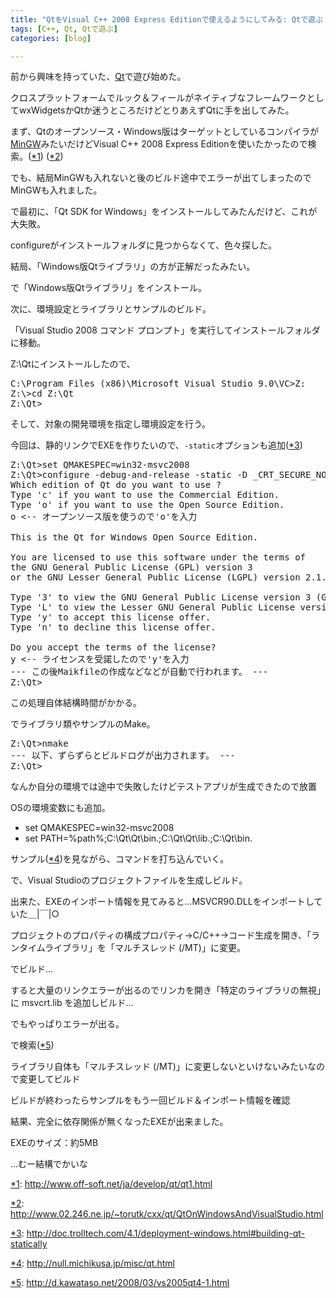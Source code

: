 ```yaml
---
title: "QtをVisual C++ 2008 Express Editionで使えるようにしてみる: Qtで遊ぶ 其の１"
tags: [C++, Qt, Qtで遊ぶ]
categories: [blog]

---
```


前から興味を持っていた、[Qt][1]で遊び始めた。

クロスプラットフォームでルック＆フィールがネイティブなフレームワークとしてwxWidgetsかQtか迷うところだけどとりあえずQtに手を出してみた。

まず、Qtのオープンソース・Windows版はターゲットとしているコンパイラが[MinGW][2]みたいだけどVisual C++ 2008 Express Editionを使いたかったので検索。(<a href="#f1" name ="b1" title="http://www.off-soft.net/ja/develop/qt/qt1.html">*1</a>) (<a href="#f2" name ="b2" title="http://www.02.246.ne.jp/~torutk/cxx/qt/QtOnWindowsAndVisualStudio.html">*2</a>) 

でも、結局MinGWも入れないと後のビルド途中でエラーが出てしまったのでMinGWも入れました。



  


で最初に、「Qt SDK for Windows」をインストールしてみたんだけど、これが大失敗。

configureがインストールフォルダに見つからなくて、色々探した。

結局、「Windows版Qtライブラリ」の方が正解だったみたい。

で「Windows版Qtライブラリ」をインストール。



  


次に、環境設定とライブラリとサンプルのビルド。



  


「Visual Studio 2008 コマンド プロンプト」を実行してインストールフォルダに移動。

Z:\Qtにインストールしたので、

<pre>C:\Program Files (x86)\Microsoft Visual Studio 9.0\VC&gt;Z:
Z:\&gt;cd Z:\Qt
Z:\Qt&gt;
</pre>

そして、対象の開発環境を指定し環境設定を行う。

今回は、静的リンクでEXEを作りたいので、`-static`オプションも追加(<a href="#f3" name ="b3" title="http://doc.trolltech.com/4.1/deployment-windows.html#building-qt-statically">*3</a>) 

<pre>Z:\Qt&gt;set QMAKESPEC=win32-msvc2008
Z:\Qt&gt;configure -debug-and-release -static -D _CRT_SECURE_NO_WARNINGS
Which edition of Qt do you want to use ?
Type 'c' if you want to use the Commercial Edition.
Type 'o' if you want to use the Open Source Edition.
o &lt;-- オープンソース版を使うので'o'を入力
 
This is the Qt for Windows Open Source Edition.
 
You are licensed to use this software under the terms of
the GNU General Public License (GPL) version 3
or the GNU Lesser General Public License (LGPL) version 2.1.
 
Type '3' to view the GNU General Public License version 3 (GPLv3).
Type 'L' to view the Lesser GNU General Public License version 2.1 (LGPLv2.1).
Type 'y' to accept this license offer.
Type 'n' to decline this license offer.
 
Do you accept the terms of the license?
y &lt;-- ライセンスを受諾したので'y'を入力
--- この後Maikfileの作成などなどが自動で行われます。 ---
Z:\Qt&gt;
</pre>

この処理自体結構時間がかかる。



  


でライブラリ類やサンプルのMake。

<pre>Z:\Qt&gt;nmake
--- 以下、ずらずらとビルドログが出力されます。 ---
Z:\Qt&gt;
</pre>

なんか自分の環境では途中で失敗したけどテストアプリが生成できたので放置



  


OSの環境変数にも追加。

  * set QMAKESPEC=win32-msvc2008
  * set PATH=%path%;C:\Qt\Qt\bin\.;C:\Qt\Qt\lib\.;C:\Qt\bin\.



  


サンプル(<a href="#f4" name ="b4" title="http://null.michikusa.jp/misc/qt.html">*4</a>)を見ながら、コマンドを打ち込んでいく。 

で、Visual Studioのプロジェクトファイルを生成しビルド。

出来た、EXEのインポート情報を見てみると...MSVCR90.DLLをインポートしていた＿|￣|○



  


プロジェクトのプロパティの構成プロパティ→C/C++→コード生成を開き、「ランタイムライブラリ」を「マルチスレッド (/MT)」に変更。

でビルド...

すると大量のリンクエラーが出るのでリンカを開き「特定のライブラリの無視」に msvcrt.lib を追加しビルド...

でもやっぱりエラーが出る。

で検索(<a href="#f5" name ="b5" title="http://d.kawataso.net/2008/03/vs2005qt4-1.html">*5</a>) 

ライブラリ自体も「マルチスレッド (/MT)」に変更しないといけないみたいなので変更してビルド



  


ビルドが終わったらサンプルをもう一回ビルド＆インポート情報を確認

結果、完全に依存関係が無くなったEXEが出来ました。



  


EXEのサイズ：約5MB

...むー結構でかいな

<a href="#b1" name="f1">*1</a>: http://www.off-soft.net/ja/develop/qt/qt1.html

<a href="#b2" name="f2">*2</a>: http://www.02.246.ne.jp/~torutk/cxx/qt/QtOnWindowsAndVisualStudio.html

<a href="#b3" name="f3">*3</a>: http://doc.trolltech.com/4.1/deployment-windows.html#building-qt-statically

<a href="#b4" name="f4">*4</a>: http://null.michikusa.jp/misc/qt.html

<a href="#b5" name="f5">*5</a>: http://d.kawataso.net/2008/03/vs2005qt4-1.html

 [1]: http://qt.nokia.com/title-jp
 [2]: http://www.mingw.org/